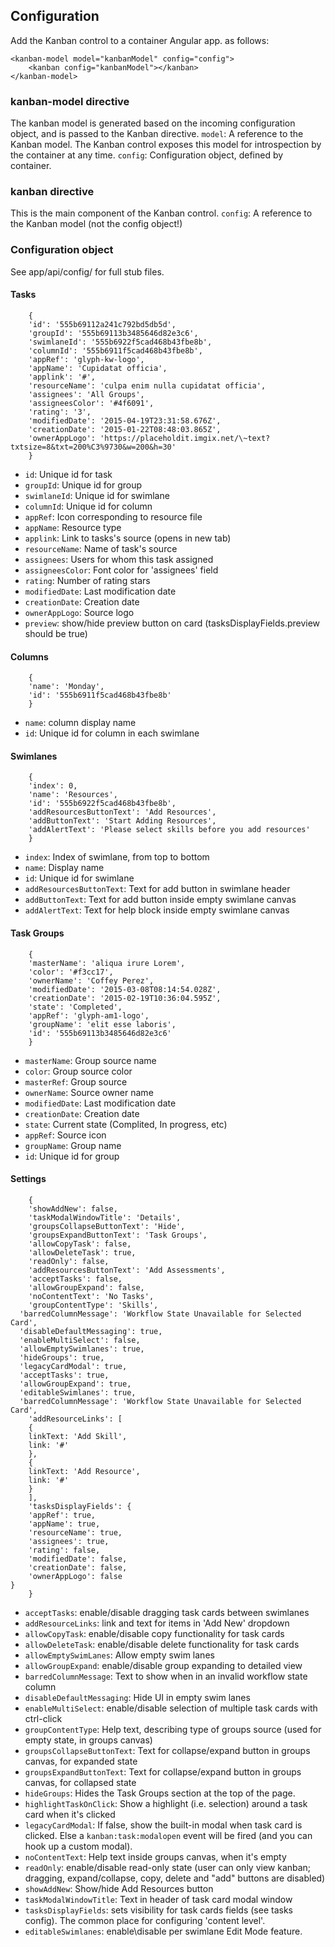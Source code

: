 ## Configuration
Add the Kanban control to a container Angular app. as follows:
```
<kanban-model model="kanbanModel" config="config">
    <kanban config="kanbanModel"></kanban>
</kanban-model>
```

### kanban-model directive
The kanban model is generated based on the incoming configuration object, and is passed to the Kanban directive.
`model`: A reference to the Kanban model. The Kanban control exposes this model for introspection by the container at any time.
`config`: Configuration object, defined by container.

### kanban directive
This is the main component of the Kanban control.
`config`: A reference to the Kanban model (not the config object!)

### Configuration object
See app/api/config/ for full stub files.
#### Tasks
```
	{
	'id': '555b69112a241c792bd5db5d',
	'groupId': '555b69113b3485646d82e3c6',
	'swimlaneId': '555b6922f5cad468b43fbe8b',
	'columnId': '555b6911f5cad468b43fbe8b',
	'appRef': 'glyph-kw-logo',
	'appName': 'Cupidatat officia',
	'applink': '#',
	'resourceName': 'culpa enim nulla cupidatat officia',
	'assignees': 'All Groups',
	'assigneesColor': '#4f6091',
	'rating': '3',
	'modifiedDate': '2015-04-19T23:31:58.676Z',
	'creationDate': '2015-01-22T08:48:03.865Z',
	'ownerAppLogo': 'https://placeholdit.imgix.net/\~text?txtsize=8&txt=200%C3%9730&w=200&h=30'
	}
```
* `id`: Unique id for task
* `groupId`: Unique id for group
* `swimlaneId`: Unique id for swimlane
* `columnId`: Unique id for column
* `appRef`: Icon corresponding to resource file
* `appName`: Resource type
* `applink`: Link to tasks's source (opens in new tab)
* `resourceName`: Name of task's source
* `assignees`: Users for whom this task assigned
* `assigneesColor`: Font color for 'assignees' field
* `rating`: Number of rating stars
* `modifiedDate`: Last modification date
* `creationDate`: Creation date
* `ownerAppLogo`: Source logo
* `preview`: show/hide preview button on card (tasksDisplayFields.preview should be true)

#### Columns
```
	{
	'name': 'Monday',
	'id': '555b6911f5cad468b43fbe8b'
	}
```

* `name`: column display name
* `id`: Unique id for column in each swimlane

#### Swimlanes
```
	{
	'index': 0,
	'name': 'Resources',
	'id': '555b6922f5cad468b43fbe8b',
	'addResourcesButtonText': 'Add Resources',
	'addButtonText': 'Start Adding Resources',
	'addAlertText': 'Please select skills before you add resources'
	}
```
* `index`: Index of swimlane, from top to bottom
* `name`: Display name
* `id`: Unique id for swimlane
* `addResourcesButtonText`: Text for add button in swimlane header
* `addButtonText`: Text for add button inside empty swimlane canvas
* `addAlertText`: Text for help block inside empty swimlane canvas

#### Task Groups

```
	{
	'masterName': 'aliqua irure Lorem',
	'color': '#f3cc17',
	'ownerName': 'Coffey Perez',
	'modifiedDate': '2015-03-08T08:14:54.028Z',
	'creationDate': '2015-02-19T10:36:04.595Z',
	'state': 'Completed',
	'appRef': 'glyph-am1-logo',
	'groupName': 'elit esse laboris',
	'id': '555b69113b3485646d82e3c6'
	}
```
* `masterName`: Group source name
* `color`: Group source color
* `masterRef`: Group source
* `ownerName`: Source owner name
* `modifiedDate`: Last modification date
* `creationDate`: Creation date
* `state`: Current state (Complited, In progress, etc)
* `appRef`: Source icon
* `groupName`: Group name
* `id`: Unique id for group

#### Settings

```
	{
	'showAddNew': false,
	'taskModalWindowTitle': 'Details',
	'groupsCollapseButtonText': 'Hide',
	'groupsExpandButtonText': 'Task Groups',
	'allowCopyTask': false,
	'allowDeleteTask': true,
	'readOnly': false,
	'addResourcesButtonText': 'Add Assessments',
	'acceptTasks': false,
	'allowGroupExpand': false,
	'noContentText': 'No Tasks',
	'groupContentType': 'Skills',
  'barredColumnMessage': 'Workflow State Unavailable for Selected Card',
  'disableDefaultMessaging': true,
  'enableMultiSelect': false,
  'allowEmptySwimlanes': true,
  'hideGroups': true,
  'legacyCardModal': true,
  'acceptTasks': true,
  'allowGroupExpand': true,
  'editableSwimlanes': true,
  'barredColumnMessage': 'Workflow State Unavailable for Selected Card',
	'addResourceLinks': [
	{
	linkText: 'Add Skill',
	link: '#'
	},
	{
	linkText: 'Add Resource',
	link: '#'
	}
	],
	'tasksDisplayFields': {
	'appRef': true,
	'appName': true,
	'resourceName': true,
	'assignees': true,
	'rating': false,
	'modifiedDate': false,
	'creationDate': false,
	'ownerAppLogo': false
}
	}
```
* `acceptTasks`: enable/disable dragging task cards between swimlanes
* `addResourceLinks`: link and text for items in 'Add New' dropdown
* `allowCopyTask`: enable/disable copy functionality for task cards
* `allowDeleteTask`: enable/disable delete functionality for task cards
* `allowEmptySwimLanes`: Allow empty swim lanes
* `allowGroupExpand`: enable/disable group expanding to detailed view
* `barredColumnMessage`: Text to show when in an invalid workflow state column
* `disableDefaultMessaging`: Hide UI in empty swim lanes
* `enableMultiSelect`: enable/disable selection of multiple task cards with ctrl-click
* `groupContentType`: Help text, describing type of groups source (used for empty state, in groups canvas)
* `groupsCollapseButtonText`: Text for collapse/expand button in groups canvas, for expanded state
* `groupsExpandButtonText`: Text for collapse/expand button in groups canvas, for collapsed state
* `hideGroups`: Hides the Task Groups section at the top of the page.
* `highlightTaskOnClick`: Show a highlight (i.e. selection) around a task card when it's clicked
* `legacyCardModal`: If false, show the built-in modal when task card is clicked.  Else a `kanban:task:modalopen` event will be fired (and you can hook up a custom modal).
* `noContentText`: Help text inside groups canvas, when it's empty
* `readOnly`: enable/disable read-only state (user can only view kanban; dragging, expand/collapse, copy, delete and "add" buttons are disabled)
* `showAddNew`: Show/hide Add Resources button
* `taskModalWindowTitle`: Text in header of task card modal window
* `tasksDisplayFields`: sets visibility for task cards fields (see tasks config). The common place for configuring 'content level'.
* `editableSwimlanes`: enable\disable per swimlane Edit Mode feature.
